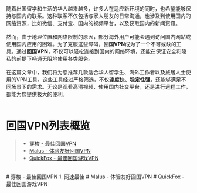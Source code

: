 随着出国留学和生活的华人越来越多，许多人在适应新环境的同时，也希望能够保持与国内的联系。这种联系不仅包括与家人朋友的日常沟通，也涉及到使用国内的网络资源，比如微信、支付宝、国内的视频平台，以及获取国内的新闻资讯。  
<br/>
然而，由于地理位置和网络限制的原因，部分海外用户可能会遇到访问国内网站或使用国内应用的困难。为了克服这些障碍，**回国VPN**成为了一个不可或缺的工具。通过**回国VPN**，不仅可以轻松连接到国内的网络环境，还能在保证安全和隐私的前提下畅通无阻地使用各类服务。  
<br/>
在这篇文章中，我们将为您推荐几款适合华人留学生、海外工作者以及旅居人士使用的VPN工具。这些工具经过严格筛选，不仅**速度快、稳定性强**，还能够满足不同场景下的需求。无论是观看高清视频、使用国内社交平台，还是进行远程工作，都能为您提供极大的便利。  
<br/>
# 回国VPN列表概览
> + [穿梭 - 最佳回国VPN](https://www.baidu.com/)
> + [Malus - 体验友好回国VPN](https://www.baidu.com/)
> + [QuickFox - 最佳回国游戏VPN](https://www.baidu.com/)
<br/>
# 穿梭 - 最佳回国VPN
1. 网速最佳
# Malus - 体验友好回国VPN
# QuickFox - 最佳回国游戏VPN
